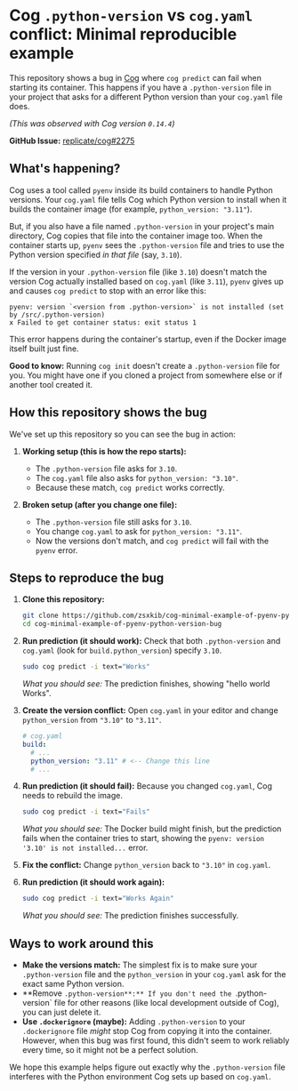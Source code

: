 # Cog `.python-version` vs `cog.yaml` conflict: Minimal reproducible example

This repository shows a bug in [Cog](https://github.com/replicate/cog) where `cog predict` can fail when starting its container. This happens if you have a `.python-version` file in your project that asks for a different Python version than your `cog.yaml` file does.

*(This was observed with Cog version `0.14.4`)*

**GitHub Issue:** [replicate/cog#2275](https://github.com/replicate/cog/issues/2275)

## What's happening?

Cog uses a tool called `pyenv` inside its build containers to handle Python versions. Your `cog.yaml` file tells Cog which Python version to install when it builds the container image (for example, `python_version: "3.11"`).

But, if you also have a file named `.python-version` in your project's main directory, Cog copies that file into the container image too. When the container starts up, `pyenv` sees the `.python-version` file and tries to use the Python version specified *in that file* (say, `3.10`).

If the version in your `.python-version` file (like `3.10`) doesn't match the version Cog actually installed based on `cog.yaml` (like `3.11`), `pyenv` gives up and causes `cog predict` to stop with an error like this:

```
pyenv: version `<version from .python-version>` is not installed (set by /src/.python-version)
ⅹ Failed to get container status: exit status 1
```

This error happens during the container's startup, even if the Docker image itself built just fine.

**Good to know:** Running `cog init` doesn't create a `.python-version` file for you. You might have one if you cloned a project from somewhere else or if another tool created it.

## How this repository shows the bug

We've set up this repository so you can see the bug in action:

1.  **Working setup (this is how the repo starts):**
    *   The `.python-version` file asks for `3.10`.
    *   The `cog.yaml` file also asks for `python_version: "3.10"`.
    *   Because these match, `cog predict` works correctly.

2.  **Broken setup (after you change one file):**
    *   The `.python-version` file still asks for `3.10`.
    *   You change `cog.yaml` to ask for `python_version: "3.11"`.
    *   Now the versions don't match, and `cog predict` will fail with the `pyenv` error.

## Steps to reproduce the bug

1.  **Clone this repository:**
    ```bash
    git clone https://github.com/zsxkib/cog-minimal-example-of-pyenv-python-version-bug # Or your fork's URL
    cd cog-minimal-example-of-pyenv-python-version-bug
    ```
2.  **Run prediction (it should work):**
    Check that both `.python-version` and `cog.yaml` (look for `build.python_version`) specify `3.10`.
    ```bash
    sudo cog predict -i text="Works"
    ```
    *What you should see:* The prediction finishes, showing "hello world Works".

3.  **Create the version conflict:**
    Open `cog.yaml` in your editor and change `python_version` from `"3.10"` to `"3.11"`.
    ```yaml
    # cog.yaml
    build:
      # ...
      python_version: "3.11" # <-- Change this line
      # ...
    ```
4.  **Run prediction (it should fail):**
    Because you changed `cog.yaml`, Cog needs to rebuild the image.
    ```bash
    sudo cog predict -i text="Fails"
    ```
    *What you should see:* The Docker build might finish, but the prediction fails when the container tries to start, showing the `pyenv: version '3.10' is not installed...` error.

5.  **Fix the conflict:**
    Change `python_version` back to `"3.10"` in `cog.yaml`.

6.  **Run prediction (it should work again):**
    ```bash
    sudo cog predict -i text="Works Again"
    ```
    *What you should see:* The prediction finishes successfully.

## Ways to work around this

*   **Make the versions match:** The simplest fix is to make sure your `.python-version` file and the `python_version` in your `cog.yaml` ask for the exact same Python version.
*   **Remove `.python-version**:** If you don't need the `.python-version` file for other reasons (like local development outside of Cog), you can just delete it.
*   **Use `.dockerignore` (maybe):** Adding `.python-version` to your `.dockerignore` file *might* stop Cog from copying it into the container. However, when this bug was first found, this didn't seem to work reliably every time, so it might not be a perfect solution.

We hope this example helps figure out exactly why the `.python-version` file interferes with the Python environment Cog sets up based on `cog.yaml`.